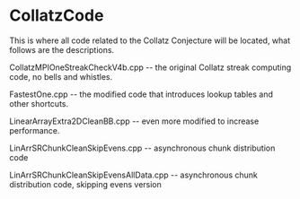 # CollatzCode
This is where all code related to the Collatz Conjecture will be located, what follows are the descriptions.

CollatzMPIOneStreakCheckV4b.cpp -- the original Collatz streak computing code, no bells and whistles.

FastestOne.cpp -- the modified code that introduces lookup tables and other shortcuts.

LinearArrayExtra2DCleanBB.cpp -- even more modified to increase performance.

LinArrSRChunkCleanSkipEvens.cpp -- asynchronous chunk distribution code

LinArrSRChunkCleanSkipEvensAllData.cpp -- asynchronous chunk distribution code, skipping evens version
